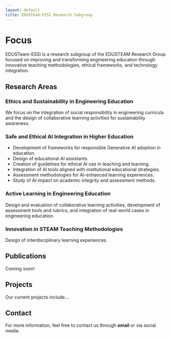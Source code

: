 ```yaml
---
layout: default
title: EDUSTeam-ESSI Research Subgroup
---
```


# Focus

EDUSTeam-ESSI is a research subgroup of the EDUSTEAM Research Group focused on improving and transforming engineering education through innovative teaching methodologies, ethical frameworks, and technology integration. 

## Research Areas

### Ethics and Sustainability in Engineering Education
We focus on the integration of social responsibility in engineering curricula and the design of collaborative learning activities for sustainability awareness.

### Safe and Ethical AI Integration in Higher Education
- Development of frameworks for responsible Generative AI adoption in education.
- Design of educational AI assistants.
- Creation of guidelines for ethical AI use in teaching and learning.
- Integration of AI tools aligned with institutional educational strategies.
- Assessment methodologies for AI-enhanced learning experiences.
- Study of AI impact on academic integrity and assessment methods.

### Active Learning in Engineering Education
Design and evaluation of collaborative learning activities, development of assessment tools and rubrics, and integration of real-world cases in engineering education.

### Innovation in STEAM Teaching Methodologies
Design of interdisciplinary learning experiences.

## Publications
Coming soon!

## Projects
Our current projects include...

## Contact

For more information, feel free to contact us through **email** or via social media.


